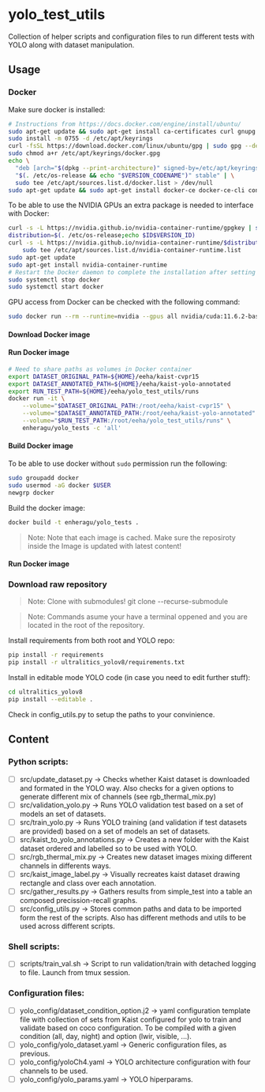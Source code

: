 # yolo_test_utils

Collection of helper scripts and configuration files to run different tests with YOLO along with dataset manipulation.

## Usage

### Docker 
Make sure docker is installed:
``` sh
# Instructions from https://docs.docker.com/engine/install/ubuntu/
sudo apt-get update && sudo apt-get install ca-certificates curl gnupg
sudo install -m 0755 -d /etc/apt/keyrings
curl -fsSL https://download.docker.com/linux/ubuntu/gpg | sudo gpg --dearmor -o /etc/apt/keyrings/docker.gpg
sudo chmod a+r /etc/apt/keyrings/docker.gpg
echo \
  "deb [arch="$(dpkg --print-architecture)" signed-by=/etc/apt/keyrings/docker.gpg] https://download.docker.com/linux/ubuntu \
  "$(. /etc/os-release && echo "$VERSION_CODENAME")" stable" | \
  sudo tee /etc/apt/sources.list.d/docker.list > /dev/null
sudo apt-get update && sudo apt-get install docker-ce docker-ce-cli containerd.io docker-buildx-plugin docker-compose-plugin
```

To be able to use the NVIDIA GPUs an extra package is needed to interface with Docker:
``` sh
curl -s -L https://nvidia.github.io/nvidia-container-runtime/gpgkey | sudo apt-key add -
distribution=$(. /etc/os-release;echo $ID$VERSION_ID)
curl -s -L https://nvidia.github.io/nvidia-container-runtime/$distribution/nvidia-container-runtime.list |\
    sudo tee /etc/apt/sources.list.d/nvidia-container-runtime.list
sudo apt-get update
sudo apt-get install nvidia-container-runtime
# Restart the Docker daemon to complete the installation after setting the default runtime:
sudo systemctl stop docker
sudo systemctl start docker
```

GPU access from Docker can be checked with the following command:
``` sh
sudo docker run --rm --runtime=nvidia --gpus all nvidia/cuda:11.6.2-base-ubuntu20.04 nvidia-smi
```
#### Download Docker image

#### Run Docker image

``` sh
# Need to share paths as volumes in Docker container
export DATASET_ORIGINAL_PATH=${HOME}/eeha/kaist-cvpr15
export DATASET_ANNOTATED_PATH=${HOME}/eeha/kaist-yolo-annotated
export RUN_TEST_PATH=${HOME}/eeha/yolo_test_utils/runs
docker run -it \
    --volume="$DATASET_ORIGINAL_PATH:/root/eeha/kaist-cvpr15" \
    --volume="$DATASET_ANNOTATED_PATH:/root/eeha/kaist-yolo-annotated" \
    --volume="$RUN_TEST_PATH:/root/eeha/yolo_test_utils/runs" \
    enheragu/yolo_tests -c 'all'
```

#### Build Docker image

To be able to use docker without `sudo` permission run the following:
``` sh
sudo groupadd docker
sudo usermod -aG docker $USER
newgrp docker 
```

Build the docker image:
``` sh
docker build -t enheragu/yolo_tests .
```
> Note: Note that each image is cached. Make sure the reposiroty inside the Image is updated with latest content!

#### Run Docker image

### Download raw repository
> Note: Clone with submodules! git clone --recurse-submodule

> Note: Commands asume your have a terminal oppened and you are located in the root of the repository.

Install requirements from both root and YOLO repo:
``` sh
pip install -r requirements
pip install -r ultralitics_yolov8/requirements.txt
```

Install in editable mode YOLO code (in case you need to edit further stuff):
``` sh
cd ultralitics_yolov8
pip install --editable .
```

Check in config_utils.py to setup the paths to your convinience.

## Content
### Python scripts:
- [ ] src/update_dataset.py -> Checks whether Kaist dataset is downloaded and formated in the YOLO way. Also checks for a given options to generate different mix of channels (see rgb_thermal_mix.py)
- [ ] src/validation_yolo.py -> Runs YOLO validation test based on a set of models an set of datasets.
- [ ] src/train_yolo.py -> Runs YOLO training (and validation if test datasets are provided) based on a set of models an set of datasets.
- [ ] src/kaist_to_yolo_annotations.py -> Creates a new folder with the Kaist dataset ordered and labelled so to be used with YOLO.
- [ ] src/rgb_thermal_mix.py -> Creates new dataset images mixing different channels in differents ways.
- [ ] src/kaist_image_label.py -> Visually recreates kaist dataset drawing rectangle and class over each annotation.
- [ ] src/gather_results.py -> Gathers results from simple_test into a table an composed precission-recall graphs.
- [ ] src/config_utils.py -> Stores common paths and data to be imported form the rest of the scripts. Also has different methods and utils to be used across different scripts.

### Shell scripts:
- [ ] scripts/train_val.sh -> Script to run validation/train with detached logging to file. Launch from tmux session.

### Configuration files:
- [ ] yolo_config/dataset_condition_option.j2 -> yaml configuration template file with collection of sets from Kaist configured for yolo to train and validate based on coco configuration. To be compiled with a given condition (all, day, night) and option (lwir, visible, ...).
- [ ] yolo_config/yolo_dataset.yaml -> Generic configuration files, as previous.
- [ ] yolo_config/yoloCh4.yaml -> YOLO architecture configuration with four channels to be used.
- [ ] yolo_config/yolo_params.yaml -> YOLO hiperparams.